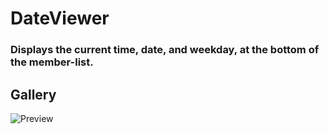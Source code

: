 # DateViewer
### Displays the current time, date, and weekday, at the bottom of the member-list.

## Gallery
![Preview](https://raw.githubusercontent.com/Arashiryuu/crap/master/BdApi/DateViewer/DateViewerImage.png)
